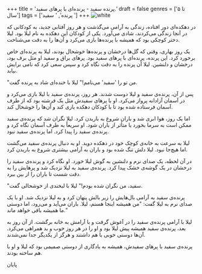 +++
title = 'پرنده سفید - پرنده‌ای با پرهای سفید.'
draft = false
genres = ['تا ۵ سال']
tags = ['پرنده', ' سفید ']
+++
![white](/149.white.jpg)

در دهکده‌ای دور افتاده، زندگی به آرامی می‌گذشت و هر روز آفتابی جدید، به کودکانی که در آنجا زندگی می‌کردند، شادی می‌آورد. یکی از کودکان این دهکده به نام لیلا بود. لیلا دختر کوچکی بود که همیشه با پرنده‌ها بازی می‌کرد و آن‌ها را به دقت می‌شناخت.

یک روز بهاری، وقتی که گل‌ها درخشان و پرنده‌ها خوشحال بودند، لیلا به پرنده‌ای خاص برخورد کرد. این پرنده، پرنده‌ای با پرهای سفید بود. پرهای براق و سفید او مثل برف بود، درخشان و دلنشین. لیلا آن پرنده را به دقت نگاه کرد و سپس سعی کرد که نامی برایش بیابد.

"من تو را 'سفید' می‌نامم!" لیلا با خنده‌ای شاد به پرنده گفت.

پس از آن، پرنده‌ی سفید و لیلا دوست شدند. هر روز، پرنده‌ی سفید با لیلا بازی می‌کرد و در آسمان آزادانه پرواز می‌کرد. او با پرهای سفیدش مثل یک فرشته بود که از طرف آسمان فرستاده شده بود تا با کودکان دهکده بازی کند و آن‌ها را خوشحال کند.

اما یک روز، هوا ابری شد و باران شروع به باریدن کرد. لیلا نگران شد که پرنده‌ی سفید ممکن است به سرما بخورد یا متأثر از باران شود. او سریعاً به طرف آسمان نگاه کرد و پرنده‌ی سفید را پیدا کرد. اما پرنده‌ی سفید نبود.

لیلا به سرعت به خانه‌ی کوچک خود در دهکده دوید. او به دنبال پرنده‌ی سفید می‌گشت اما هیچ‌جا نبود. لیلا دلش تنگ شده بود و باران به آرامی بیشتری شروع به باریدن کرد.

در آن لحظه، یک صدای نرم و دلنشین به گوش لیلا خورد. او نگاه کرد و پرنده‌ی سفید را درخشان در یک گوشه‌ی خشک پیدا کرد. پرنده‌ی سفید به لیلا نزدیک شد و پرهایش را به دقت شست تا باران را از بین ببرد.

"سفید، من نگران شده بودم!" لیلا با لبخندی از خوشحالی گفت.

پرنده‌ی سفید به آرامی بال‌هایش را زیر بالش پنهان کرد و به لیلا نزدیک شد. او با یک صدای نرم به لیلا گفت: "من همیشه اینجا هستم، لیلا. باران می‌آید و می‌رود، اما دوستی ما همیشه باقی خواهد ماند."

لیلا با آرامی پرنده‌ی سفید را در آغوش گرفت و با آرامش به خانه برگشت. از آن روز به بعد، پرنده‌ی سفید همیشه پیش لیلا بود و او را در هر روز خوب و بد همراهی می‌کرد. آن‌ها دوستی خوبی با هم داشتند و هرگز از یکدیگر جدا نمی‌شدند.

پرنده‌ی سفید با پرهای سفیدش، همیشه به یادگاری از دوستی صمیمی بود که لیلا و او با هم ساخته بودند.

پایان
